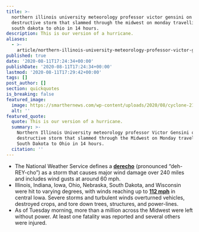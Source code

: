 ```yaml
---
title: >-
  northern illinois university meteorology professor victor gensini on the
  destructive storm that slammed through the midwest on monday travelling from
  south dakota to ohio in 14 hours.
description: This is our version of a hurricane.
aliases:
  - >-
    article/northern-illinois-university-meteorology-professor-victor-gensini-on-the-destructive-storm-that-slammed-through-the-midwest-on-monday-travelling-from-south-dakota-to-ohio-in-14-hours/
published: true
date: '2020-08-11T17:24:34+00:00'
publishDate: '2020-08-11T17:24:34+00:00'
lastmod: '2020-08-11T17:29:42+00:00'
tags: []
post_author: []
section: quickquotes
is_breaking: false
featured_image:
  image: https://smarthernews.com/wp-content/uploads/2020/08/cyclone-2102397_640.jpg
  alt: ''
featured_quote:
  quote: This is our version of a hurricane.
  summary: >-
    Northern Illinois University meteorology professor Victor Gensini on the
    destructive storm that slammed through the Midwest on Monday travelling from
    South Dakota to Ohio in 14 hours.
  citation: ''
---
```

*   The National Weather Service defines a **[derecho](\"https://www.weather.gov/lmk/derecho\")** (pronounced “deh-REY-cho”) as a storm that causes major wind damage over 240 miles and includes wind gusts at around 60 mph.
*   Illinois, Indiana, Iowa, Ohio, Nebraska, South Dakota, and Wisconsin were hit to varying degrees, with winds reaching up to **[112 mph](\"https://twitter.com/NWSDesMoines/status/1293218906253926400\")** in central Iowa. Severe storms and turbulent winds overturned vehicles, destroyed crops, and tore down trees, structures, and power-lines.
*   As of Tuesday morning, more than a million across the Midwest were left without power. At least one fatality was reported and several others were injured.